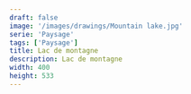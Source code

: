```yaml
---
draft: false
image: '/images/drawings/Mountain lake.jpg'
serie: 'Paysage'
tags: ['Paysage']
title: Lac de montagne
description: Lac de montagne
width: 400
height: 533
---
```

